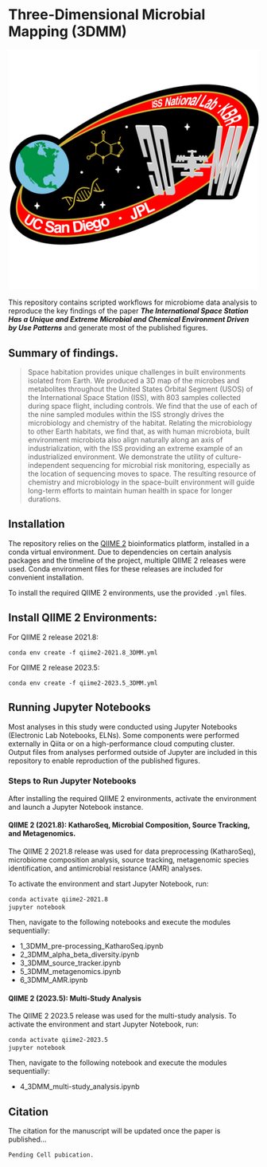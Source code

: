 # Three-Dimensional Microbial Mapping (3DMM)
![3DMM patch](./patch_odd_resized_alt.png)

This repository contains scripted workflows for microbiome data analysis to reproduce the key findings of the paper **_The International Space Station Has a Unique and Extreme Microbial and Chemical Environment Driven by Use Patterns_** and generate most of the published figures. 

## Summary of findings. 
>Space habitation provides unique challenges in built environments isolated from Earth. We produced a 3D map of the microbes and metabolites throughout the United States Orbital Segment (USOS) of the International Space Station (ISS), with 803 samples collected during space flight, including controls. We find that the use of each of the nine sampled modules within the ISS strongly drives the microbiology and chemistry of the habitat. Relating the microbiology to other Earth habitats, we find that, as with human microbiota, built environment microbiota also align naturally along an axis of industrialization, with the ISS providing an extreme example of an industrialized environment. We demonstrate the utility of culture-independent sequencing for microbial risk monitoring, especially as the location of sequencing moves to space. The resulting resource of chemistry and microbiology in the space-built environment will guide long-term efforts to maintain human health in space for longer durations.

## Installation
The repository relies on the [QIIME 2](https://docs.qiime2.org/2024.10/install/) bioinformatics platform, installed in a conda virtual environment. Due to dependencies on certain analysis packages and the timeline of the project, multiple QIIME 2 releases were used. Conda environment files for these releases are included for convenient installation.

To install the required QIIME 2 environments, use the provided `.yml` files. 
## Install QIIME 2 Environments:
For QIIME 2 release 2021.8:
```
conda env create -f qiime2-2021.8_3DMM.yml
```
For QIIME 2 release 2023.5:
```
conda env create -f qiime2-2023.5_3DMM.yml
```
## Running Jupyter Notebooks
Most analyses in this study were conducted using Jupyter Notebooks (Electronic Lab Notebooks, ELNs). Some components were performed externally in Qiita or on a high-performance cloud computing cluster. Output files from analyses performed outside of Jupyter are included in this repository to enable reproduction of the published figures.
### Steps to Run Jupyter Notebooks
After installing the required QIIME 2 environments, activate the environment and launch a Jupyter Notebook instance.
#### QIIME 2 (2021.8): KatharoSeq, Microbial Composition, Source Tracking, and Metagenomics. 
The QIIME 2 2021.8 release was used for data preprocessing (KatharoSeq), microbiome composition analysis, source tracking, metagenomic species identification, and antimicrobial resistance (AMR) analyses.

To activate the environment and start Jupyter Notebook, run:
```
conda activate qiime2-2021.8
jupyter notebook
```
Then, navigate to the following notebooks and execute the modules sequentially:
- 1_3DMM_pre-processing_KatharoSeq.ipynb
- 2_3DMM_alpha_beta_diversity.ipynb
- 3_3DMM_source_tracker.ipynb
- 5_3DMM_metagenomics.ipynb
- 6_3DMM_AMR.ipynb

#### QIIME 2 (2023.5): Multi-Study Analysis
The QIIME 2 2023.5 release was used for the multi-study analysis.
To activate the environment and start Jupyter Notebook, run:
```
conda activate qiime2-2023.5
jupyter notebook
```
Then, navigate to the following notebook and execute the modules sequentially:
- 4_3DMM_multi-study_analysis.ipynb

## Citation
The citation for the manuscript will be updated once the paper is published...
```
Pending Cell pubication. 
```
